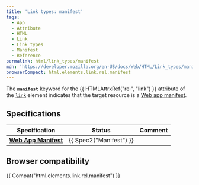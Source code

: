 ```yaml
---
title: 'Link types: manifest'
tags:
  - App
  - Attribute
  - HTML
  - Link
  - Link types
  - Manifest
  - Reference
permalink: html/link_types/manifest
mdn: 'https://developer.mozilla.org/en-US/docs/Web/HTML/Link_types/manifest'
browserCompact: html.elements.link.rel.manifest
---
```

The **`manifest`** keyword for the {{ HTMLAttrxRef("rel", "link") }} attribute of the [`link`](/html/element/link/) element indicates that the target resource is a [Web app manifest](/manifest).

## Specifications

| Specification | Status | Comment |
| --- | --- | --- |
| [**Web App Manifest**](https://w3c.github.io/manifest/#linking) | {{ Spec2("Manifest") }} |  |

## Browser compatibility

{{ Compat("html.elements.link.rel.manifest") }}